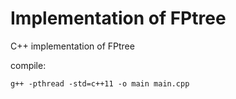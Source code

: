 # Implementation of FPtree
 C++ implementation of FPtree

compile:
```
g++ -pthread -std=c++11 -o main main.cpp
```